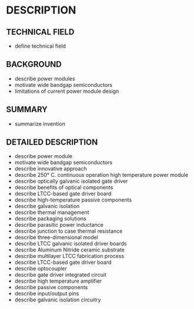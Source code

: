 # DESCRIPTION

## TECHNICAL FIELD

- define technical field

## BACKGROUND

- describe power modules
- motivate wide bandgap semiconductors
- limitations of current power module design

## SUMMARY

- summarize invention

## DETAILED DESCRIPTION

- describe power module
- motivate wide bandgap semiconductors
- describe innovative approach
- describe 250° C. continuous operation high temperature power module
- describe optically galvanic isolated gate driver
- describe benefits of optical components
- describe LTCC-based gate driver board
- describe high-temperature passive components
- describe galvanic isolation
- describe thermal management
- describe packaging solutions
- describe parasitic power inductance
- describe junction to case thermal resistance
- describe three-dimensional model
- describe LTCC galvanic isolated driver boards
- describe Aluminum Nitride ceramic substrate
- describe multilayer LTCC fabrication process
- describe LTCC-based gate driver board
- describe optocoupler
- describe gate driver integrated circuit
- describe high temperature amplifier
- describe passive components
- describe input/output pins
- describe galvanic isolation circuitry

